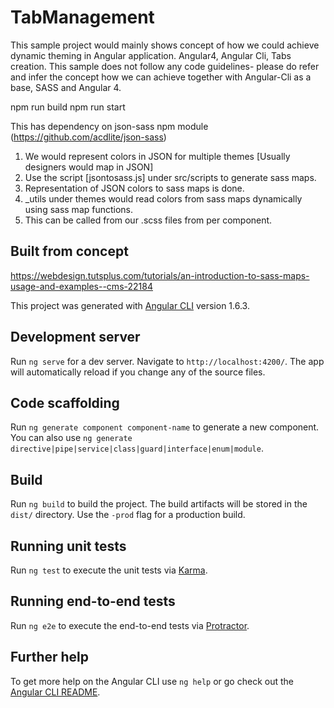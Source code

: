 # TabManagement
This sample project would mainly shows concept of how we could achieve dynamic theming in Angular application.
Angular4, Angular Cli, Tabs creation. This sample does not follow any code guidelines- please do refer and infer the concept how we can achieve together with Angular-Cli as a base, SASS and Angular 4.

npm run build
npm run start

This has dependency on json-sass npm module (https://github.com/acdlite/json-sass)
1. We would represent colors in JSON for multiple themes [Usually designers would map in JSON]
2. Use the script [jsontosass.js] under src/scripts to generate sass maps.
3. Representation of JSON colors to sass maps is done.
4. _utils under themes would read colors from sass maps dynamically using sass map functions.
5. This can be called from our .scss files from per component.

## Built from concept
https://webdesign.tutsplus.com/tutorials/an-introduction-to-sass-maps-usage-and-examples--cms-22184

This project was generated with [Angular CLI](https://github.com/angular/angular-cli) version 1.6.3.

## Development server

Run `ng serve` for a dev server. Navigate to `http://localhost:4200/`. The app will automatically reload if you change any of the source files.

## Code scaffolding

Run `ng generate component component-name` to generate a new component. You can also use `ng generate directive|pipe|service|class|guard|interface|enum|module`.

## Build

Run `ng build` to build the project. The build artifacts will be stored in the `dist/` directory. Use the `-prod` flag for a production build.

## Running unit tests

Run `ng test` to execute the unit tests via [Karma](https://karma-runner.github.io).

## Running end-to-end tests

Run `ng e2e` to execute the end-to-end tests via [Protractor](http://www.protractortest.org/).

## Further help

To get more help on the Angular CLI use `ng help` or go check out the [Angular CLI README](https://github.com/angular/angular-cli/blob/master/README.md).
